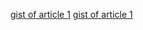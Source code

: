 [gist of article 1](https://gist.github.com/Gyanthakur/1bef342a871d68e4881cdde05092333e#file-gistfile1-txt)
[gist of article 1](https://gist.github.com/Gyanthakur/2300c24a2413db84fcb6d0b8e1d5d31a)